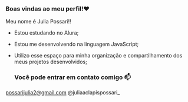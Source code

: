 ### Boas vindas ao meu perfil!❤️
Meu nome é Julia Possari!!

- Estou estudando no Alura;
- Estou me desenvolvendo na linguagem JavaScript;
- Utilizo esse espaço para minha organização e compartilhamento dos meus projetos desenvolvidos;

  ### Você pode entrar em contato comigo 📫

possarijulia2@gmail.com 
@juliaaclapispossari_
